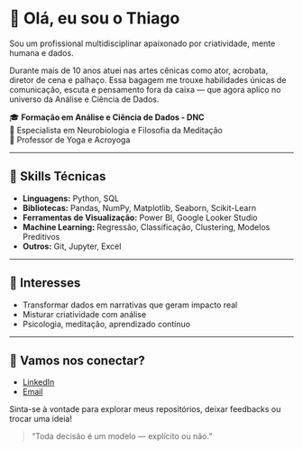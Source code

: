 # 👋 Olá, eu sou o Thiago

Sou um profissional multidisciplinar apaixonado por criatividade, mente humana e dados.

Durante mais de 10 anos atuei nas artes cênicas como ator, acrobata, diretor de cena e palhaço. Essa bagagem me trouxe habilidades únicas de comunicação, escuta e pensamento fora da caixa — que agora aplico no universo da Análise e Ciência de Dados.

🎓 **Formação em Análise e Ciência de Dados - DNC**  
🧠 Especialista em Neurobiologia e Filosofia da Meditação  
🧘 Professor de Yoga e Acroyoga

---

## 🚀 Skills Técnicas

- **Linguagens:** Python, SQL
- **Bibliotecas:** Pandas, NumPy, Matplotlib, Seaborn, Scikit-Learn
- **Ferramentas de Visualização:** Power BI, Google Looker Studio
- **Machine Learning:** Regressão, Classificação, Clustering, Modelos Preditivos
- **Outros:** Git, Jupyter, Excel

---

## 🧠 Interesses

- Transformar dados em narrativas que geram impacto real
- Misturar criatividade com análise
- Psicologia, meditação, aprendizado contínuo

---

## 🤝 Vamos nos conectar?

- [LinkedIn](https://www.linkedin.com/in/lume-workflow/)
- [Email](lume.workflow@gmail.com)

Sinta-se à vontade para explorar meus repositórios, deixar feedbacks ou trocar uma ideia!

> “Toda decisão é um modelo — explícito ou não.”



<!--
**lume-workflow/lume-workflow** is a ✨ _special_ ✨ repository because its `README.md` (this file) appears on your GitHub profile.

Here are some ideas to get you started:

- 🔭 I’m currently working on ...
- 🌱 I’m currently learning ...
- 👯 I’m looking to collaborate on ...
- 🤔 I’m looking for help with ...
- 💬 Ask me about ...
- 📫 How to reach me: ...
- 😄 Pronouns: ...
- ⚡ Fun fact: ...
-->
